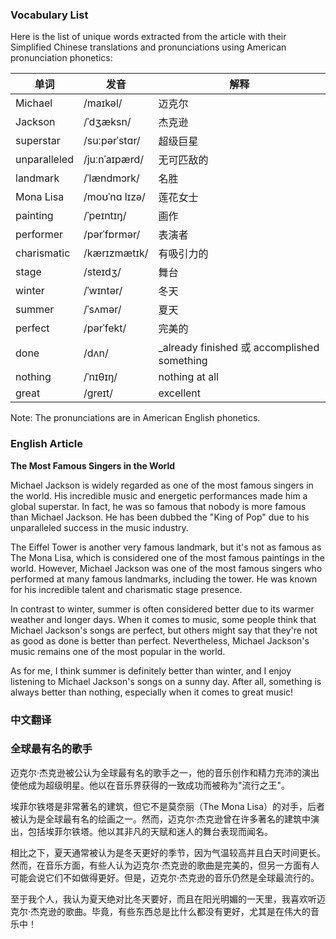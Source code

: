 
### Vocabulary List
Here is the list of unique words extracted from the article with their Simplified Chinese translations and pronunciations using American pronunciation phonetics:

| 单词 | 发音 | 解释 |
|------|------|------|
| Michael | /maɪkəl/ | 迈克尔 |
| Jackson | /ˈdʒæksn/ | 杰克逊 |
| superstar | /suːpərˈstɑr/ | 超级巨星 |
| unparalleled | /juːnˈaɪpærd/ | 无可匹敌的 |
| landmark | /ˈlændmɔrk/ | 名胜 |
| Mona Lisa | /moʊˈnɑ lɪzə/ | 莲花女士 |
| painting | /ˈpeɪntɪŋ/ | 画作 |
| performer | /pərˈfɒrmər/ | 表演者 |
| charismatic | /kærɪzmætɪk/ | 有吸引力的 |
| stage | /steɪdʒ/ | 舞台 |
| winter | /ˈwɪntər/ | 冬天 |
| summer | /ˈsʌmər/ | 夏天 |
| perfect | /pərˈfekt/ | 完美的 |
| done | /dʌn/ |_already finished 或 accomplished something
| nothing | /ˈnɪθɪŋ/ | nothing at all |
| great | /greɪt/ | excellent |

Note: The pronunciations are in American English phonetics.

### English Article
**The Most Famous Singers in the World**

Michael Jackson is widely regarded as one of the most famous singers in the world. His incredible music and energetic performances made him a global superstar. In fact, he was so famous that nobody is more famous than Michael Jackson. He has been dubbed the "King of Pop" due to his unparalleled success in the music industry.

The Eiffel Tower is another very famous landmark, but it's not as famous as The Mona Lisa, which is considered one of the most famous paintings in the world. However, Michael Jackson was one of the most famous singers who performed at many famous landmarks, including the tower. He was known for his incredible talent and charismatic stage presence.

In contrast to winter, summer is often considered better due to its warmer weather and longer days. When it comes to music, some people think that Michael Jackson's songs are perfect, but others might say that they're not as good as done is better than perfect. Nevertheless, Michael Jackson's music remains one of the most popular in the world.

As for me, I think summer is definitely better than winter, and I enjoy listening to Michael Jackson's songs on a sunny day. After all, something is always better than nothing, especially when it comes to great music!

### 中文翻译
### 全球最有名的歌手

迈克尔·杰克逊被公认为全球最有名的歌手之一，他的音乐创作和精力充沛的演出使他成为超级明星。他以在音乐界获得的一致成功而被称为"流行之王"。

埃菲尔铁塔是非常著名的建筑，但它不是莫奈丽（The Mona Lisa）的对手，后者被认为是全球最有名的绘画之一。然而，迈克尔·杰克逊曾在许多著名的建筑中演出，包括埃菲尔铁塔。他以其非凡的天赋和迷人的舞台表现而闻名。

相比之下，夏天通常被认为是冬天更好的季节，因为气温较高并且白天时间更长。然而，在音乐方面，有些人认为迈克尔·杰克逊的歌曲是完美的，但另一方面有人可能会说它们不如做得更好。但是，迈克尔·杰克逊的音乐仍然是全球最流行的。

至于我个人，我认为夏天绝对比冬天要好，而且在阳光明媚的一天里，我喜欢听迈克尔·杰克逊的歌曲。毕竟，有些东西总是比什么都没有更好，尤其是在伟大的音乐中！
    
